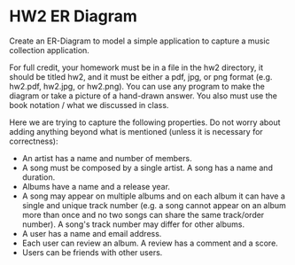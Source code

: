 # HW2 ER Diagram

Create an ER-Diagram to model a simple application to capture a music collection application.

For full credit, your homework must be in a file in the hw2 directory, it should be titled hw2, and it must be either a pdf, jpg, or png format (e.g. hw2.pdf, hw2.jpg, or hw2.png). You can use any program to make the diagram or take a picture of a hand-drawn answer. You also must use the book notation / what we discussed in class.

Here we are trying to capture the following properties. Do not worry about adding anything beyond what is mentioned (unless it is necessary for correctness):

- An artist has a name and number of members.
- A song must be composed by a single artist. A song has a name and duration.
- Albums have a name and a release year.
- A song may appear on multiple albums and on each album it can have a single and unique track number (e.g. a song cannot appear on an album more than once and no two songs can share the same track/order number). A song's track number may differ for other albums.
- A user has a name and email address.
- Each user can review an album. A review has a comment and a score.
- Users can be friends with other users.
